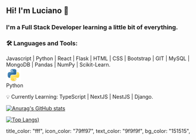 ## Hi! I'm Luciano 👋

### I'm a Full Stack Developer learning a little bit of everything.


<h3 align="left">🛠️ Languages and Tools:</h3>
Javascript | Python | React | Flask | HTML | CSS | Bootstrap | GIT | MySQL | MongoDB | Pandas |
NumPy | Scikit-Learn. 

<div style="display:flex; flex-direction:column;">
<img src="https://github.com/devicons/devicon/blob/master/icons/python/python-original.svg" alt="c" width="40" height="40"/>
<span>Python</span>
</div>

💡 Currently Learning: TypeScript | NextJS | NestJS | Django.

[![Anurag's GitHub stats](https://github-readme-stats.vercel.app/api?username=Luciano-C&show_icons=true&theme=dark)](https://github.com/anuraghazra/github-readme-stats)

[![Top Langs](https://github-readme-stats.vercel.app/api/top-langs/?username=Luciano-C&layout=compact&theme=dark))](https://github.com/Luciano-C/github-readme-stats)

 title_color: "fff",
    icon_color: "79ff97",
    text_color: "9f9f9f",
    bg_color: "151515",